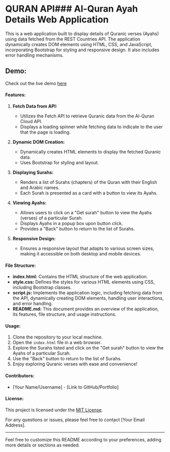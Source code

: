 # QURAN API### Al-Quran Ayah Details Web Application

This is a web application built to display details of Quranic verses (Ayahs) using data fetched from the REST Countries API. The application dynamically creates DOM elements using HTML, CSS, and JavaScript, incorporating Bootstrap for styling and responsive design. It also includes error handling mechanisms.

## Demo:

Check out the live demo [here](https://al-quran-site.netlify.app/)

#### Features:

1. **Fetch Data from API:**
   - Utilizes the Fetch API to retrieve Quranic data from the Al-Quran Cloud API.
   - Displays a loading spinner while fetching data to indicate to the user that the page is loading.

2. **Dynamic DOM Creation:**
   - Dynamically creates HTML elements to display the fetched Quranic data.
   - Uses Bootstrap for styling and layout.

3. **Displaying Surahs:**
   - Renders a list of Surahs (chapters) of the Quran with their English and Arabic names.
   - Each Surah is presented as a card with a button to view its Ayahs.

4. **Viewing Ayahs:**
   - Allows users to click on a "Get surah" button to view the Ayahs (verses) of a particular Surah.
   - Displays Ayahs in a popup box upon button click.
   - Provides a "Back" button to return to the list of Surahs.

5. **Responsive Design:**
   - Ensures a responsive layout that adapts to various screen sizes, making it accessible on both desktop and mobile devices.


#### File Structure:

- **index.html:** Contains the HTML structure of the web application.
- **style.css:** Defines the styles for various HTML elements using CSS, including Bootstrap classes.
- **script.js:** Implements the application logic, including fetching data from the API, dynamically creating DOM elements, handling user interactions, and error handling.
- **README.md:** This document provides an overview of the application, its features, file structure, and usage instructions.

#### Usage:

1. Clone the repository to your local machine.
2. Open the `index.html` file in a web browser.
3. Explore the Surahs listed and click on the "Get surah" button to view the Ayahs of a particular Surah.
4. Use the "Back" button to return to the list of Surahs.
5. Enjoy exploring Quranic verses with ease and convenience!

#### Contributors:

- [Your Name/Username] - [Link to GitHub/Portfolio]

#### License:

This project is licensed under the [MIT License](LICENSE).

For any questions or issues, please feel free to contact [Your Email Address].

---

Feel free to customize this README according to your preferences, adding more details or sections as needed.
